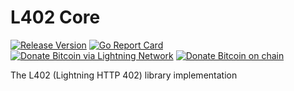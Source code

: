# L402 Core
[![Release Version](https://img.shields.io/github/release/gofeuer/l402.svg)](https://github.com/gofeuer/l402/releases)
[![Go Report Card](https://goreportcard.com/badge/github.com/gofeuer/l402)](https://goreportcard.com/report/github.com/gofeuer/l402)
[![Donate Bitcoin via Lightning Network](https://img.shields.io/badge/donate-lightning-792EE5?logo=bitcoin)](bitcoin:?lno=lno1zrxq8pjw7qjlm68mtp7e3yvxee4y5xrgjhhyf2fxhlphpckrvevh50u0qg5dfzgrq5s8hm694wly9jtzur3jj8qrf4y3wqwzqn5pvsj03q0e6qsrsgznfql5lc7lew8tetjc8jtlxj79tm6z355vhq5mgurcle4a74rsqv7mtzvmjyvktjtqf284ssmlp96egdu8w365mmj5tq0dgkgx76kt3fch5vtq5q2mhj35wzmgct7wwqhqr673qt9vesqjpcy655qcrxl5zv8arxa32lyjmk0sn8xrjupgzjsddyxgqqqstysvchk0888klgepk7jlgfyw6c&message=Donation%20for%20L402-Core)
[![Donate Bitcoin on chain](https://img.shields.io/badge/donate-bitcoin-F7931A?logo=bitcoin)](bitcoin:bc1qanlngx9pfm2pkszm7lx88wp2qa6eh9juuskpl0e5a00edslhe89qtdejr0?message=Donation%20for%20L402-Core)

The L402 (Lightning HTTP 402) library implementation
